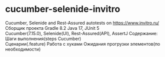 # cucumber-selenide-invitro
Cucumber, Selenide and Rest-Assured autotests on https://www.invitro.ru/
Сборщик проекта Gradle 8.2
Java 17, JUnit 5  
Cucumber(7.15.0), Selenide(UI), Rest-Assured(API), AssertJ
Содержание:
Шаги выполнения(steps Cucumber)  
Сценарии(.feature)
Работа с хуками
Ожидания прогрузки элементов(по необходимости)
